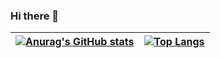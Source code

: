 ### Hi there 👋

| [![Anurag's GitHub stats](https://github-readme-stats.vercel.app/api?username=h0ny&theme=synthwave&show_icons=true&hide_border=true)](https://github.com/h0ny/h0ny) | [![Top Langs](https://github-readme-stats.vercel.app/api/top-langs/?username=h0ny&layout=default&theme=synthwave&hide_border=true&hide=javascript,html)](https://github.com/h0ny/h0ny) | 
| ------------- | ------------- |









<!-- 

---

[![Readme Card](https://github-readme-stats.vercel.app/api/pin/?username=h0ny&repo=echow&show_owner=true&theme=synthwave&hide_border=true)](https://github.com/anuraghazra/github-readme-stats)

<p align="center">
</p> -->

<!--
**h0ny/h0ny** is a ✨ _special_ ✨ repository because its `README.md` (this file) appears on your GitHub profile.

Here are some ideas to get you started:

- 🔭 I’m currently working on ...
- 🌱 I’m currently learning ...
- 👯 I’m looking to collaborate on ...
- 🤔 I’m looking for help with ...
- 💬 Ask me about ...
- 📫 How to reach me: ...
- 😄 Pronouns: ...
- ⚡ Fun fact: ...
-->
